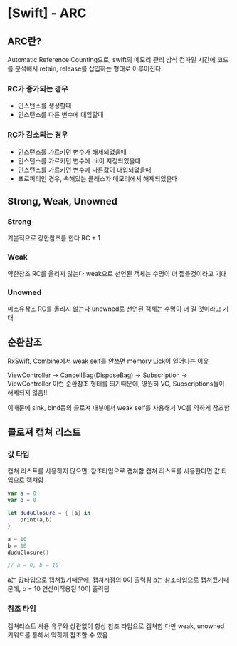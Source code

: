 # [Swift] - ARC

## ARC란?

Automatic Reference Counting으로, swift의 메모리 관리 방식
컴파일 시간에 코드를 분석해서 retain, release를 삽입하는 형태로 이루어진다

### RC가 증가되는 경우
- 인스턴스를 생성할때
- 인스턴스를 다른 변수에 대입할때

### RC가 감소되는 경우
- 인스턴스를 가르키던 변수가 해제되었을때
- 인스턴스를 가르키던 변수에 nil이 지정되었을때
- 인스턴스를 가르키던 변수에 다른값이 대입되었을때
- 프로퍼티인 경우, 속해있는 클래스가 메모리에서 해제되었을때

## Strong, Weak, Unowned

### Strong

기본적으로 강한참조를 한다
RC + 1

### Weak

약한참조
RC를 올리지 않는다
weak으로 선언된 객체는 수명이 더 짧을것이라고 기대

### Unowned

미소유참조
RC를 올리지 않는다
unowned로 선언된 객체는 수명이 더 길 것이라고 기대

## 순환참조

RxSwift, Combine에서 weak self를 안쓰면 memory Lick이 일어나는 이유

ViewController -> CancellBag(DisposeBag) -> Subscription -> ViewController
이런 순환참조 형태를 띄기때문에, 영원히 VC, Subscriptions들이 해제되지 않음!!

이때문에 sink, bind등의 클로져 내부에서 weak self를 사용해서 VC를 약하게 참조함

## 클로져 캡쳐 리스트

### 값 타입

캡쳐 리스트를 사용하지 않으면, 참조타입으로 캡쳐함
캡쳐 리스트를 사용한다면 값 타입으로 캡쳐합


```swift
var a = 0
var b = 0

let duduClosure = { [a] in
    print(a,b)
}

a = 10
b = 10
duduClosure()

// a = 0, b = 10
```

a는 값타입으로 캡쳐됬기때문에, 캡쳐시점의 0이 출력됨
b는 참조타입으로 캡쳐됬기때문에, b = 10 연산이적용된 10이 출력됨

### 참조 타입

캡쳐리스트 사용 유무와 상관없이 항상 참조 타입으로 캡쳐함
다만 weak, unowned 키워드를 통해서 약하게 참조할 수 있음
